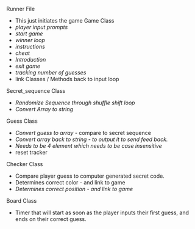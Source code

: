 Runner File
  * This just initiates the game
Game Class
  * *player input prompts*
  * *start game*
  * *winner loop*
  * *instructions*
  * *cheat*  
  * *Introduction*
  * *exit game*
  * *tracking number of guesses*
  * link Classes / Methods back to input loop

Secret_sequence Class
  * *Randomize Sequence through shuffle shift loop*
  * *Convert Array to string*

Guess Class
  * *Convert guess to array*  -  compare to secret sequence
  * *Convert array back to string - to output it to send feed back.*
  * *Needs to be 4 element which needs to be case insensitive*
  * reset tracker

Checker Class
  * Compare player guess to computer generated secret code.
  * Determines correct color - and link to game
  * *Determines correct position - and link to game*

Board Class
  * Timer that will start as soon as the player inputs their first guess, and ends on their correct guess.
